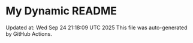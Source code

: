 # My Dynamic README
Updated at: Wed Sep 24 21:18:09 UTC 2025
This file was auto-generated by GitHub Actions.
